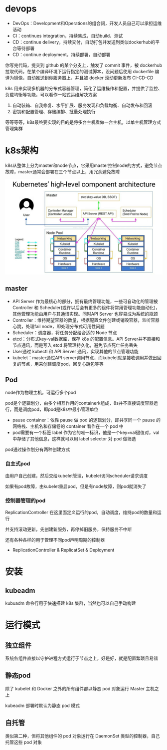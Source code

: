 # devops
- DevOps：Development和Operations的组合詞，开发人员自己可以承担运维活动
- CI：continues integration，持续集成，自动build、测试
- CD：continue delivery，持续交付，自动打包并发送到类似dockerhub的平台等待部署
- CD：continue deployment，持续部署，自动部署

你写完代码，提交到 github 的某个分支上，触发了 commit 事件，被 dockerhub 拉取代码，在某个编译环境下运行指定的测试脚本，没问题后使用 dockerfile 编译为镜像，自动推送到你服务器上，并且被 docker 滚动更新发布 CI-CD-CD

k8s 用来实现多机器的分布式容器管理，简化了运维操作和配置，并提供了监控、负载均衡等功能，可以看作一站式运维解决方案

1. 自动装箱、自我修复、水平扩展、服务发现和负载均衡、自动发布和回滚
2. 密钥和配置管理、存储编排、批量处理执行

等等等等，k8s最终要实现的目的是将多台主机看做一台主机，以单主机管理方式管理集群

# k8s架构

k8s从整体上分为master和node节点，它采用master控制node的方式，避免节点故障，master通常会部署在三个节点以上，用冗余避免故障

![](img/1.jpg)

## master
- API Server 作为最核心的部分，拥有最终管理功能，一些可自动化的管理被 Controller 和 Scheduler(或许以后会有更多的组件将常用管理功能自动化)，其他管理功能由用户与其通讯实现。同时API Server 也容易成为系统的瓶颈
- Controller：维持期望容器的数量，根据配置文件创建或销毁容器，监听容器心跳，处理fail node，即处理分布式可用性问题
- Scheduler：调度器，将任务分配给合适的 Node 节点
- etcd：分布式key-val数据库，保存 k8s 的配置信息。API Server并不直接和节点通讯，而是写入 etcd 将管理持久化，避免节点死亡任务丢失
- User通过 kubectl 和 API Server 通讯，实现其他的节点管理功能
- kubelet：master通过API server调用节点，而kubelet就是接收调用并做出回复的节点，用来创建调度pod，回复心跳包等等


## Pod
node作为物理主机，可运行多个pod

pod是个逻辑划分，由多个相互作用的containerk组成，8s并不直接调度容器运行，而是调度pod，即pod是k8s中最小管理单位

- pause container：依靠 pause 做 pod 的逻辑划分，即共享同一个 pause 的网络栈、主机名和存储卷的 container 看作在一个 pod 中
- pod需要有一个标签 label 作为它的唯一标识，他是一个key=val键值对，val中存储了其他信息，这样就可以用 label selector 对 pod 做筛选

pod通过操作划分有两种创建方式

### 自主式pod
由用户自己创建，然后交给kubelet管理，kubelet访问scheduler请求调度

如果有pod故障，由kubelet重启pod，但是有node故障，则pod就消失了

### 控制器管理的pod
ReplicationController 在这里面定义运行的pod，自动调度，维持pod的数量和运行

并支持滚动更新，先创建新服务，再停掉旧服务，保持服务不中断

还有各种各样的用于管理不同pod声明周期的控制器

- ReplicationController & ReplicatSet & Deployment

# 安装
## kubeadm
kubuadm 命令行用于快速搭建 k8s 集群，当然也可以自己手动构建

# 运行模式
## 独立组件
系统各组件直接以守护进程方式运行于节点之上，好是好，就是配置繁琐且易错

## 静态pod
除了 kubelet 和 Docker 之外的所有组件都以静态 pod 对象运行 Master 主机之上

kubeadm 部署时默认为静态 pod 模式

## 自托管
类似第二种，但将其他组件的 pod 对象运行在 DaemonSet 类型的控制器，自己托管这些 pod 对象
